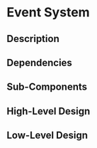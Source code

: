 # Event System

## Description

## Dependencies

## Sub-Components

## High-Level Design

## Low-Level Design

